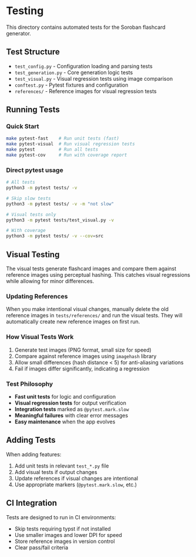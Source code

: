 # Testing

This directory contains automated tests for the Soroban flashcard generator.

## Test Structure

- `test_config.py` - Configuration loading and parsing tests
- `test_generation.py` - Core generation logic tests
- `test_visual.py` - Visual regression tests using image comparison
- `conftest.py` - Pytest fixtures and configuration
- `references/` - Reference images for visual regression tests

## Running Tests

### Quick Start

```bash
make pytest-fast    # Run unit tests (fast)
make pytest-visual  # Run visual regression tests
make pytest         # Run all tests
make pytest-cov     # Run with coverage report
```

### Direct pytest usage

```bash
# All tests
python3 -m pytest tests/ -v

# Skip slow tests
python3 -m pytest tests/ -v -m "not slow"

# Visual tests only
python3 -m pytest tests/test_visual.py -v

# With coverage
python3 -m pytest tests/ -v --cov=src
```

## Visual Testing

The visual tests generate flashcard images and compare them against reference images using perceptual hashing. This catches visual regressions while allowing for minor differences.

### Updating References

When you make intentional visual changes, manually delete the old reference images in `tests/references/` and run the visual tests. They will automatically create new reference images on first run.

### How Visual Tests Work

1. Generate test images (PNG format, small size for speed)
2. Compare against reference images using `imagehash` library
3. Allow small differences (hash distance < 5) for anti-aliasing variations
4. Fail if images differ significantly, indicating a regression

### Test Philosophy

- **Fast unit tests** for logic and configuration
- **Visual regression tests** for output verification
- **Integration tests** marked as `@pytest.mark.slow`
- **Meaningful failures** with clear error messages
- **Easy maintenance** when the app evolves

## Adding Tests

When adding features:

1. Add unit tests in relevant `test_*.py` file
2. Add visual tests if output changes
3. Update references if visual changes are intentional
4. Use appropriate markers (`@pytest.mark.slow`, etc.)

## CI Integration

Tests are designed to run in CI environments:

- Skip tests requiring typst if not installed
- Use smaller images and lower DPI for speed
- Store reference images in version control
- Clear pass/fail criteria

